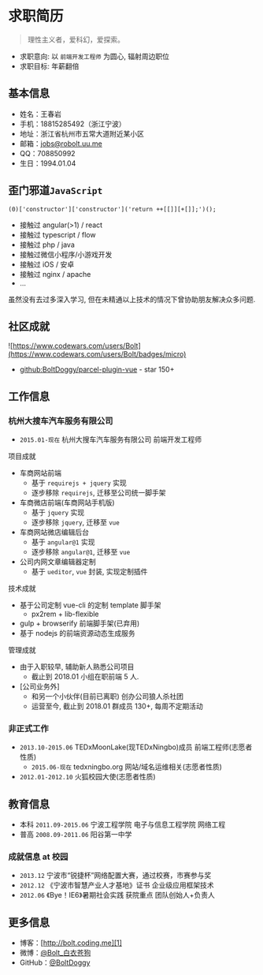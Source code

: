 # 求职简历

> 理性主义者，爱科幻，爱探索。

* 求职意向: 以 `前端开发工程师` 为圆心, 辐射周边职位
* 求职目标: 年薪翻倍

## 基本信息

* 姓名：王春岩
* 手机：18815285492（浙江宁波）
* 地址：浙江省杭州市五常大道附近某小区
* 邮箱：jobs@robolt.uu.me
* QQ：708850992
* 生日：1994.01.04

## 歪门邪道`JavaScript`

```
(0)['constructor']['constructor']('return ++[[]][+[]];')();
```

* 接触过 angular(>1) / react
* 接触过 typescript / flow
* 接触过 php / java
* 接触过微信小程序/小游戏开发
* 接触过 iOS / 安卓
* 接触过 nginx / apache
* ...

虽然没有去过多深入学习, 但在未精通以上技术的情况下曾协助朋友解决众多问题.

## 社区成就

![https://www.codewars.com/users/Bolt](https://www.codewars.com/users/Bolt/badges/micro)

* [github:BoltDoggy/parcel-plugin-vue](https://github.com/BoltDoggy/parcel-plugin-vue) - star 150+

## 工作信息

### 杭州大搜车汽车服务有限公司

* `2015.01-现在` 杭州大搜车汽车服务有限公司 前端开发工程师

项目成就

* 车商网站前端
	* 基于 `requirejs + jquery` 实现
	* 逐步移除 `requirejs`, 迁移至公司统一脚手架
* 车商微店前端(车商网站手机版)
	* 基于 `jquery` 实现
	* 逐步移除 `jquery`, 迁移至 `vue`
* 车商网站微店编辑后台
	* 基于 `angular@1` 实现
	* 逐步移除 `angular@1`, 迁移至 `vue`
* 公司内网文章编辑器定制
	* 基于 `ueditor`, `vue` 封装, 实现定制插件

技术成就

* 基于公司定制 vue-cli 的定制 template 脚手架
	* px2rem + lib-flexible
* gulp + browserify 前端脚手架(已弃用)
* 基于 nodejs 的前端资源动态生成服务

管理成就

* 由于入职较早, 辅助新人熟悉公司项目
	* 截止到 2018.01 小组在职前端 5 人.
* [公司业务外]
	* 和另一个小伙伴(目前已离职) 创办公司狼人杀社团
	* 运营至今, 截止到 2018.01 群成员 130+, 每周不定期活动

### 非正式工作

* `2013.10-2015.06` TEDxMoonLake(现TEDxNingbo)成员 前端工程师(志愿者性质)
	* `2015.06-现在` tedxningbo.org 网站/域名运维相关(志愿者性质)
* `2012.01-2012.10` 火狐校园大使(志愿者性质)

## 教育信息

* 本科 `2011.09-2015.06` 宁波工程学院 电子与信息工程学院 网络工程
* 普高 `2008.09-2011.06` 阳谷第一中学

### 成就信息 at 校园

* `2013.12` 宁波市“锐捷杯”网络配置大赛，通过校赛，市赛参与奖
* `2012.12` 《宁波市智慧产业人才基地》证书 企业级应用框架技术
* `2012.06` 《Bye！IE6》暑期社会实践 获院重点 团队创始人+负责人

## 更多信息

* 博客：[http://bolt.coding.me][1]
* 微博：[@Bolt_白衣苍狗][2]
* GitHub：[@BoltDoggy][3]



[1]: http://bolt.coding.me "coding"
[2]: http://weibo.com/clbolt "新浪：@Bolt_白衣苍狗"
[3]: http://github.com/BoltDoggy "Bolt"
